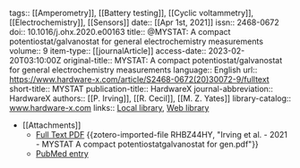 tags:: [[Amperometry]], [[Battery testing]], [[Cyclic voltammetry]], [[Electrochemistry]], [[Sensors]]
date:: [[Apr 1st, 2021]]
issn:: 2468-0672
doi:: 10.1016/j.ohx.2020.e00163
title:: @MYSTAT: A compact potentiostat/galvanostat for general electrochemistry measurements
volume:: 9
item-type:: [[journalArticle]]
access-date:: 2023-02-20T03:10:00Z
original-title:: MYSTAT: A compact potentiostat/galvanostat for general electrochemistry measurements
language:: English
url:: https://www.hardware-x.com/article/S2468-0672(20)30072-9/fulltext
short-title:: MYSTAT
publication-title:: HardwareX
journal-abbreviation:: HardwareX
authors:: [[P. Irving]], [[R. Cecil]], [[M. Z. Yates]]
library-catalog:: www.hardware-x.com
links:: [Local library](zotero://select/library/items/X6JEGWXC), [Web library](https://www.zotero.org/users/8784047/items/X6JEGWXC)

- [[Attachments]]
	- [Full Text PDF](http://www.hardware-x.com/article/S2468067220300729/pdf) {{zotero-imported-file RHBZ44HY, "Irving et al. - 2021 - MYSTAT A compact potentiostatgalvanostat for gen.pdf"}}
	- [PubMed entry](http://www.ncbi.nlm.nih.gov/pubmed/35492063)